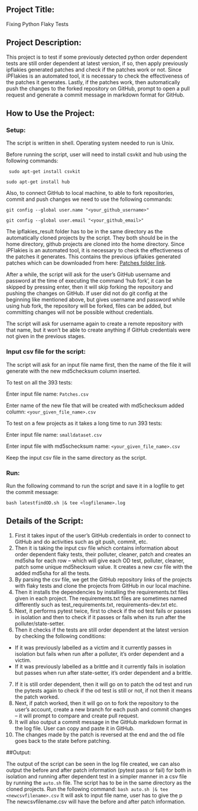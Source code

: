 ## Project Title:
Fixing Python Flaky Tests 

## Project Description:
This project is to test if some previously detected python order dependent tests are still order dependent at latest version, if so, then apply previously ipflakies generated patches and check if the patches work or not. Since iPFlakies is an automated tool, it is necessary to check the effectiveness of the patches it generates. Lastly, if the patches work, then automatically push the changes to the forked repository on GitHub, prompt to open a pull request and generate a commit message in markdown format for GitHub.

## How to Use the Project:	
    
### Setup:

The script is written in shell. Operating system needed to run is Unix.

Before running the script, user will need to install csvkit and hub using the following    commands: 

` sudo apt-get install csvkit`

 `sudo apt-get install hub`

Also, to connect GitHub to local machine, to able to fork repositories, commit and push changes we need to use the following commands: 
 
`git config --global user.name "<your_github_username>"`

`git config --global user.email "<your_github_email>"`

The ipflakies_result folder has to be in the same directory as the automatically cloned projects by the script. They both should be in the home directory, github projects are cloned into the home directory. Since iPFlakies is an automated tool, it is necessary to check the effectiveness of the patches it generates. This contains the previous ipflakies generated patches which can be downloaded from here: 
[Patches folder link]( https://drive.google.com/drive/folders/1u0TsD_PjaXZ-aqrwNKAkZR8B7LZ5bKtj?usp=sharing ).

After a while, the script will ask for the user’s GitHub username and password at the time of executing the command ‘hub fork’, it can be skipped by pressing enter, then it will skip forking the repository and pushing the changes on GitHub. If user did not do git config at the beginning like mentioned above, but gives username and password while using hub fork, the repository will be forked, files can be added, but committing changes will not be possible without credentials. 

The script will ask for username again to create a remote repository with that name, but it won’t be able to create anything if GitHub credentials were not given in the previous stages. 

### Input csv file for the script: 

The script will ask for an input file name first, then the name of the file it will generate with the new md5checksum column inserted. 

To test on all the 393 tests:

Enter input file name: `Patches.csv`

Enter name of the new file that will be created with md5checksum added column: `<your_given_file_name>.csv`

To test on a few projects as it takes a long time to run 393 tests:

Enter input file name: `smalldataset.csv`

Enter input file with md5schecksum name: `<your_given_file_name>.csv`

Keep the input csv file in the same directory as the script. 

### Run: 

Run the following command to run the script and save it in a logfile to get the commit message:

`bash latestfindOD.sh |& tee <logfilename>.log`


## Details of the Script:

1.	First it takes input of the user’s GitHub credentials in order to connect to GitHub and do activities such as git push, commit, etc.       
2.	Then it is taking the input csv file which contains information about order dependent flaky tests, their polluter, cleaner, patch and creates an md5sha for each row – which will give each OD test, polluter, cleaner, patch some unique md5hecksum value. It creates a new csv file with the added md5sha for all the tests.  
3.	By parsing the csv file, we get the GitHub repository links of the projects with flaky tests and clone the projects from GitHub in our local machine.
4.	Then it installs the dependencies by installing the requirements.txt files given in each project. The requirements.txt files are sometimes named differently such as test_requirements.txt, requirements-dev.txt etc. 
5.	Next, it performs pytest twice, first to check if the od test fails or passes in isolation and then to check if it passes or fails when its run after the polluter/state-setter. 
6.	Then it checks if the tests are still order dependent at the latest version by checking the following conditions:
-	If it was previously labelled as a victim and it currently passes in isolation but fails when run after a polluter, it’s order dependent and a victim.
-	If it was previously labelled as a brittle and it currently fails in isolation but passes when run after state-setter, it’s order dependent and a brittle. 
7.	If it is still order dependent, then it will go on to patch the od test and run the pytests again to check if the od test is still or not, if not then it means the patch worked. 
8.	Next, if patch worked, then it will go on to fork the repository to the user’s account, create a new branch for each push and commit changes – it will prompt to compare and create pull request. 
9.	It will also output a commit message in the GitHub markdown format in the log file. User can copy and paste it in GitHub.
10.	The changes made by the patch is reversed at the end and the od file goes back to the state before patching.

##Output: 

The output of the script can be seen in the log file created, we can also output the before and after patch information (pytest pass or fail) for both in isolation and running after dependent test in a simpler manner in a csv file by running the `auto.sh` file. The script has to be in the same directory as the cloned projects. Run the following command: 
`bash auto.sh |& tee <newcsvfilename>.csv`
It will ask to input file name, user has to give the p
The newcsvfilename.csv will have the before and after patch information.

